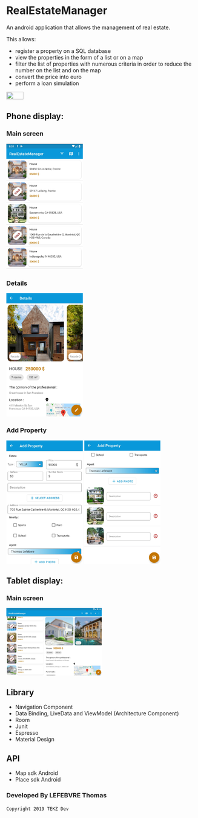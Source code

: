# RealEstateManager

An android application that allows the management of real estate.

This allows:
- register a property on a SQL database
- view the properties in the form of a list or on a map
- filter the list of properties with numerous criteria in order to reduce the number on the list and on the map
- convert the price into euro
- perform a loan simulation

<img src="./readme/presentation.gif" width="30%" height="30%">

## Phone display:
### Main screen

<img src="./readme/phone_display.jpg" width="40%" height="40%">

### Details

<img src="./readme/phone_details_start.jpg" width="40%" height="40%"> 

### Add Property
<img src="./readme/phone_add_start.jpg" width="40%" height="40%"> <img src="./readme/phone_add_end.jpg" width="40%" height="40%"> 

## Tablet display:
### Main screen

<img src="./readme/tablet_display.jpg" width="50%" height="50%">










## Library
- Navigation Component
- Data Binding, LiveData and ViewModel (Architecture Component)
- Room
- Junit
- Espresso
- Material Design

## API
- Map sdk Android
- Place sdk Android 

### Developed By LEFEBVRE Thomas

    Copyright 2019 TEKZ Dev

